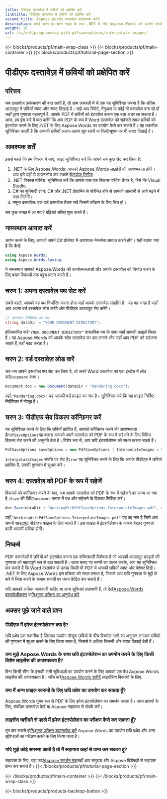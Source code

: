 ```yaml
---
title: पीडीएफ दस्तावेज़ में छवियों को प्रक्षेपित करें
linktitle: पीडीएफ दस्तावेज़ में छवियों को प्रक्षेपित करें
second_title: Aspose.Words दस्तावेज़ प्रसंस्करण API
description: हमारे चरण-दर-चरण गाइड के साथ .NET के लिए Aspose.Words का उपयोग करके PDF दस्तावेज़ में छवियों को इंटरपोल करना सीखें। आसानी से अपने PDF की छवि गुणवत्ता में सुधार करें।
weight: 10
url: /hi/net/programming-with-pdfsaveoptions/interpolate-images/
---
```


{{< blocks/products/pf/main-wrap-class >}}
{{< blocks/products/pf/main-container >}}
{{< blocks/products/pf/tutorial-page-section >}}

# पीडीएफ दस्तावेज़ में छवियों को प्रक्षेपित करें

## परिचय

जब दस्तावेज़ प्रसंस्करण की बात आती है, तो आम ज़रूरतों में से एक यह सुनिश्चित करना है कि अंतिम आउटपुट में छवियाँ स्पष्ट और स्पष्ट दिखाई दें। चाहे आप रिपोर्ट, मैनुअल या कोई भी दस्तावेज़ बना रहे हों जहाँ दृश्य गुणवत्ता महत्वपूर्ण है, आपके PDF में छवियों को इंटरपोल करना एक बड़ा अंतर ला सकता है। आज, हम इस बारे में बात करेंगे कि आप PDF के रूप में Word दस्तावेज़ को सहेजते समय छवियों को इंटरपोल करने के लिए .NET के लिए Aspose.Words का उपयोग कैसे कर सकते हैं। यह तकनीक सुनिश्चित करती है कि आपकी छवियाँ अलग-अलग ज़ूम स्तरों या रिज़ॉल्यूशन पर भी स्पष्ट दिखाई दें।

## आवश्यक शर्तें

इससे पहले कि हम विवरण में जाएं, आइए सुनिश्चित करें कि आपने सब कुछ सेट कर लिया है:

1.  .NET के लिए Aspose.Words: आपको Aspose.Words लाइब्रेरी की आवश्यकता होगी। आप इसे यहाँ से डाउनलोड कर सकते हैं[एस्पोज रिलीज](https://releases.aspose.com/words/net/).
2. .NET विकास परिवेश: सुनिश्चित करें कि आपके पास एक विकास परिवेश तैयार है, जैसे कि Visual Studio.
3. C# का बुनियादी ज्ञान: C# और .NET प्रोग्रामिंग से परिचित होने से आपको आसानी से आगे बढ़ने में मदद मिलेगी।
4. नमूना दस्तावेज़: एक वर्ड दस्तावेज़ तैयार रखें जिसमें परीक्षण के लिए चित्र हों।

सब कुछ समझ में आ गया? बढ़िया! चलिए शुरू करते हैं।

## नामस्थान आयात करें

आरंभ करने के लिए, आपको अपने C# प्रोजेक्ट में आवश्यक नेमस्पेस आयात करने होंगे। यहाँ बताया गया है कि कैसे:

```csharp
using Aspose.Words;
using Aspose.Words.Saving;
```

ये नामस्थान आपको Aspose.Words की कार्यात्मकताओं और आपके दस्तावेज़ को निर्यात करने के लिए बचत विकल्पों तक पहुंच प्रदान करते हैं।

## चरण 1: अपना दस्तावेज़ पथ सेट करें

सबसे पहले, आपको वह पथ निर्धारित करना होगा जहाँ आपके दस्तावेज़ संग्रहीत हैं। यह वह जगह है जहाँ आप अपना वर्ड दस्तावेज़ लोड करेंगे और पीडीएफ आउटपुट सेव करेंगे।

```csharp
// दस्तावेज़ निर्देशिका का पथ.
string dataDir = "YOUR DOCUMENT DIRECTORY";
```

 प्रतिस्थापित करें`"YOUR DOCUMENT DIRECTORY"` वास्तविक पथ के साथ जहाँ आपकी फ़ाइलें स्थित हैं। यह Aspose.Words को आपके स्रोत दस्तावेज़ का पता लगाने और जहाँ आप PDF को सहेजना चाहते हैं, वहाँ मदद करता है।

## चरण 2: वर्ड दस्तावेज़ लोड करें

 अब जब आपने दस्तावेज़ पथ सेट कर लिया है, तो अपने Word दस्तावेज़ को एक इंस्टेंस में लोड करें`Document` कक्षा।

```csharp
Document doc = new Document(dataDir + "Rendering.docx");
```

 यहाँ,`"Rendering.docx"` यह आपकी वर्ड फ़ाइल का नाम है। सुनिश्चित करें कि यह फ़ाइल निर्दिष्ट निर्देशिका में मौजूद है।

## चरण 3: पीडीएफ सेव विकल्प कॉन्फ़िगर करें

यह सुनिश्चित करने के लिए कि छवियाँ प्रक्षेपित हैं, आपको कॉन्फ़िगर करने की आवश्यकता है`PdfSaveOptions`यह क्लास आपको अपने दस्तावेज़ को PDF के रूप में सहेजने के लिए विभिन्न विकल्प सेट करने की अनुमति देता है। विशेष रूप से, आप छवि इंटरपोलेशन को सक्षम करना चाहते हैं।

```csharp
PdfSaveOptions saveOptions = new PdfSaveOptions { InterpolateImages = true };
```

`InterpolateImages` संपत्ति पर सेट है`true` यह सुनिश्चित करने के लिए कि आपके पीडीएफ में छवियां प्रक्षेपित हैं, उनकी गुणवत्ता में सुधार करें।

## चरण 4: दस्तावेज़ को PDF के रूप में सहेजें

 विकल्पों को कॉन्फ़िगर करने के बाद, अब आपके दस्तावेज़ को PDF के रूप में सहेजने का समय आ गया है।`Save` की विधि`Document` क्लास में पथ और सहेजने के विकल्प निर्दिष्ट करें।

```csharp
doc.Save(dataDir + "WorkingWithPdfSaveOptions.InterpolateImages.pdf", saveOptions);
```

 यहाँ,`"WorkingWithPdfSaveOptions.InterpolateImages.pdf"` यह वह नाम है जिसे आप अपनी आउटपुट पीडीएफ फाइल के लिए चाहते हैं। इस फ़ाइल में इंटरपोलेशन के कारण बेहतर गुणवत्ता वाली आपकी छवियां होंगी।

## निष्कर्ष

PDF दस्तावेज़ों में छवियों को इंटरपोल करना एक शक्तिशाली विशेषता है जो आपकी आउटपुट फ़ाइलों की गुणवत्ता को महत्वपूर्ण रूप से बढ़ा सकती है। ऊपर बताए गए चरणों का पालन करके, आप यह सुनिश्चित कर सकते हैं कि Word दस्तावेज़ से उत्पन्न किसी भी PDF में आपकी छवियाँ स्पष्ट और पेशेवर दिखें। .NET के लिए Aspose.Words इस प्रक्रिया को सरल बनाता है, जिससे आप छवि गुणवत्ता के मुद्दों के बारे में चिंता करने के बजाय सामग्री पर ध्यान केंद्रित कर सकते हैं।

यदि आपको अधिक जानकारी चाहिए या अन्य सुविधाएं तलाशनी हैं, तो देखें[Aspose.Words दस्तावेज़ीकरण](https://reference.aspose.com/words/net/) या[निःशुल्क परीक्षण का अनुरोध करें](https://releases.aspose.com/).

## अक्सर पूछे जाने वाले प्रश्न

### पीडीएफ में इमेज इंटरपोलेशन क्या है?

छवि प्रक्षेप एक तकनीक है जिसका उपयोग मौजूदा छवियों के बीच पिक्सेल मानों का अनुमान लगाकर छवियों की गुणवत्ता में सुधार करने के लिए किया जाता है, जिससे वे अधिक चिकनी और स्पष्ट दिखाई देती हैं।

### क्या मुझे Aspose.Words के साथ छवि इंटरपोलेशन का उपयोग करने के लिए किसी विशेष लाइसेंस की आवश्यकता है?

 बिना किसी सीमा के इसकी सभी सुविधाओं का उपयोग करने के लिए आपको एक वैध Aspose.Words लाइसेंस की आवश्यकता है। जाँच करें[Aspose.Words खरीदें](https://purchase.aspose.com/buy) लाइसेंसिंग विकल्पों के लिए.

### क्या मैं अन्य फ़ाइल स्वरूपों के लिए छवि प्रक्षेप का उपयोग कर सकता हूँ?

Aspose.Words मुख्य रूप से PDF के लिए इमेज इंटरपोलेशन का समर्थन करता है। अन्य प्रारूपों के लिए, संबंधित दस्तावेज़ देखें या Aspose सहायता से संपर्क करें।

### लाइसेंस खरीदने से पहले मैं इमेज इंटरपोलेशन का परीक्षण कैसे कर सकता हूँ?

 तुम कर सकते हो[निःशुल्क परीक्षण डाउनलोड करें](https://releases.aspose.com/) Aspose.Words का उपयोग छवि प्रक्षेप और अन्य सुविधाओं का परीक्षण करने के लिए किया जाता है।

### यदि मुझे कोई समस्या आती है तो मैं सहायता कहां से प्राप्त कर सकता हूं?

 सहायता के लिए, यहां जाएं[Aspose समर्थन मंच](https://forum.aspose.com/c/words/8)जहाँ आप समुदाय और Aspose विशेषज्ञों से सहायता प्राप्त कर सकते हैं।
{{< /blocks/products/pf/tutorial-page-section >}}

{{< /blocks/products/pf/main-container >}}
{{< /blocks/products/pf/main-wrap-class >}}

{{< blocks/products/products-backtop-button >}}
